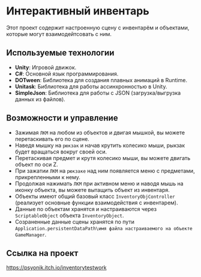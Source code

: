 # Интерактивный инвентарь 

Этот проект содержит настроенную сцену с инвентарём и объектами, которые могут взаимодейтсовать с ним.

## Используемые технологии

- **Unity**: Игровой движок.
- **C#**: Основной язык программирования.
- **DOTween**: Библиотека для создания плавных анимаций в Runtime.
- **Unitask**: Библиотека для работы ассинхронностью в Unity.
- **SimpleJson**: Библиотека для работы с JSON (загрузка/выгрузка данных из файлов).

## Возможности и управление
- Зажимая `ЛКМ` на любом из объектов и двигая мышкой, вы можете перетаскивать его по сцене.
- Наведя мышку на `рюкзак` и начав крутить колесико мыши, рыкзак будет вращаться вокруг своей оси.
- Перетаскивая предмет и крутя колесико мыши, вы можете двигать объект по оси Z.
- При зажатии `ЛКМ` на `рюкзаке` над ним появляется меню с предметами, прикрепленными к нему.
- Продолжая нажимать `ЛКМ` при активном меню и наводя мышь на иконку объекта, вы можете вытащить объект из инвентаря.
- Объекты имеют общий базовый класс `InventoryObjController` (реализует основные функции взаимодействия с инвентарем).
- Данные по объектам хранятся и настраиваются через `ScriptableObject` объекта `InventoryObject`.
- Созраненные данные сцены хранятся по пути `Application.persistentDataPath\имя файла настраиваемого на объекте GameManager`.

## Ссылка на проект
https://psyonik.itch.io/inventorytestwork
